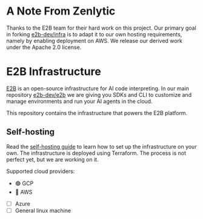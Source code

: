 # A Note From Zenlytic

Thanks to the E2B team for their hard work on this project. Our primary goal in forking [e2b-dev/infra](https://github.com/e2b-dev/infra) is to adapt it to our own hosting requirements, namely by enabling deployment on AWS. We release our derived work under the Apache 2.0 license.

# E2B Infrastructure

[E2B](https://e2b.dev) is an open-source infrastructure for AI code interpreting. In our main repository [e2b-dev/e2b](https://github.com/e2b-dev/E2B) we are giving you SDKs and CLI to customize and manage environments and run your AI agents in the cloud.

This repository contains the infrastructure that powers the E2B platform.

## Self-hosting

Read the [self-hosting guide](./self-host.md) to learn how to set up the infrastructure on your own. The infrastructure is deployed using Terraform. The process is not perfect yet, but we are working on it.

Supported cloud providers:
- 🟢 GCP
- 🚧 AWS
- [ ] Azure
- [ ] General linux machine
